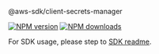 @aws-sdk/client-secrets-manager

[![NPM version](https://img.shields.io/npm/v/@aws-sdk/client-secrets-manager/beta.svg)](https://www.npmjs.com/package/@aws-sdk/client-secrets-manager)
[![NPM downloads](https://img.shields.io/npm/dm/@aws-sdk/client-secrets-manager.svg)](https://www.npmjs.com/package/@aws-sdk/client-secrets-manager)

For SDK usage, please step to [SDK readme](https://github.com/aws/aws-sdk-js-v3).
